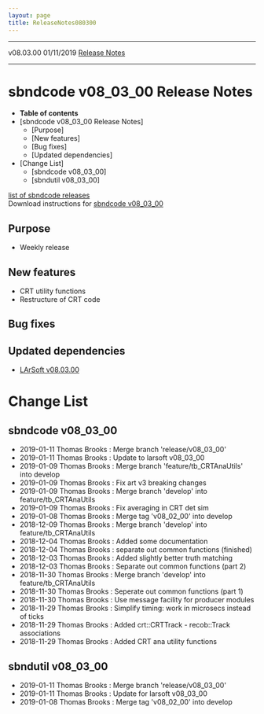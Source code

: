 ```yaml
---
layout: page
title: ReleaseNotes080300
---
```


  ----------- ------------ -- -- ------------------------------------------------------
  v08.03.00   01/11/2019         [Release Notes](ReleaseNotes080300.html)
  ----------- ------------ -- -- ------------------------------------------------------



sbndcode v08\_03\_00 Release Notes
======================================================================================

-   **Table of contents**
-   [sbndcode v08\_03\_00 Release
    Notes]
    -   [Purpose]
    -   [New features]
    -   [Bug fixes]
    -   [Updated dependencies]
-   [Change List]
    -   [sbndcode v08\_03\_00]
    -   [sbndutil v08\_03\_00]

[list of sbndcode
releases](List_of_SBND_code_releases.html)\
Download instructions for [sbndcode
v08\_03\_00](http://scisoft.fnal.gov/scisoft/bundles/sbnd/v08_03_00/sbndcode-v08_03_00.html)



Purpose
----------------------------------

-   Weekly release



New features
--------------------------------------------

-   CRT utility functions
-   Restructure of CRT code



Bug fixes
--------------------------------------



Updated dependencies
------------------------------------------------------------

-   [LArSoft
    v08.03.00](https://cdcvs.fnal.gov/redmine/projects/larsoft/wiki/ReleaseNotes080300)



Change List
==========================================



sbndcode v08\_03\_00
----------------------------------------------------------

-   2019-01-11 Thomas Brooks : Merge branch \'release/v08\_03\_00\'
-   2019-01-11 Thomas Brooks : Update to larsoft v08\_03\_00
-   2019-01-09 Thomas Brooks : Merge branch \'feature/tb\_CRTAnaUtils\'
    into develop
-   2019-01-09 Thomas Brooks : Fix art v3 breaking changes
-   2019-01-09 Thomas Brooks : Merge branch \'develop\' into
    feature/tb\_CRTAnaUtils
-   2019-01-09 Thomas Brooks : Fix averaging in CRT det sim
-   2019-01-08 Thomas Brooks : Merge tag \'v08\_02\_00\' into develop
-   2018-12-09 Thomas Brooks : Merge branch \'develop\' into
    feature/tb\_CRTAnaUtils
-   2018-12-04 Thomas Brooks : Added some documentation
-   2018-12-04 Thomas Brooks : separate out common functions (finished)
-   2018-12-03 Thomas Brooks : Added slightly better truth matching
-   2018-12-03 Thomas Brooks : Separate out common functions (part 2)
-   2018-11-30 Thomas Brooks : Merge branch \'develop\' into
    feature/tb\_CRTAnaUtils
-   2018-11-30 Thomas Brooks : Seperate out common functions (part 1)
-   2018-11-30 Thomas Brooks : Use message facility for producer modules
-   2018-11-29 Thomas Brooks : Simplify timing: work in microsecs
    instead of ticks
-   2018-11-29 Thomas Brooks : Added crt::CRTTrack - recob::Track
    associations
-   2018-11-29 Thomas Brooks : Added CRT ana utility functions



sbndutil v08\_03\_00
----------------------------------------------------------

-   2019-01-11 Thomas Brooks : Merge branch \'release/v08\_03\_00\'
-   2019-01-11 Thomas Brooks : Update for larsoft v08\_03\_00
-   2019-01-08 Thomas Brooks : Merge tag \'v08\_02\_00\' into develop
